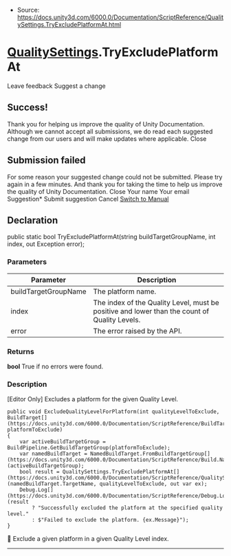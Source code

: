 * Source: https://docs.unity3d.com/6000.0/Documentation/ScriptReference/QualitySettings.TryExcludePlatformAt.html

#  [QualitySettings](https://docs.unity3d.com/6000.0/Documentation/ScriptReference/QualitySettings.html).TryExcludePlatformAt
Leave feedback
Suggest a change
## Success!
Thank you for helping us improve the quality of Unity Documentation. Although we cannot accept all submissions, we do read each suggested change from our users and will make updates where applicable.
Close
## Submission failed
For some reason your suggested change could not be submitted. Please <a>try again</a> in a few minutes. And thank you for taking the time to help us improve the quality of Unity Documentation.
Close
Your name Your email Suggestion* Submit suggestion
Cancel
[Switch to Manual](https://docs.unity3d.com/6000.0/Documentation/Manual/class-QualitySettings.html "Go to QualitySettings Component in the Manual")
## Declaration
public static bool TryExcludePlatformAt(string buildTargetGroupName, int index, out Exception error); 
### Parameters
Parameter | Description  
---|---  
buildTargetGroupName | The platform name.  
index | The index of the Quality Level, must be positive and lower than the count of Quality Levels.  
error | The error raised by the API.  
### Returns
**bool** True if no errors were found. 
### Description
[Editor Only] Excludes a platform for the given Quality Level.
```
public void ExcludeQualityLevelForPlatform(int qualityLevelToExclude, BuildTarget[](https://docs.unity3d.com/6000.0/Documentation/ScriptReference/BuildTarget.html) platformToExclude)
{
    var activeBuildTargetGroup = BuildPipeline.GetBuildTargetGroup(platformToExclude);
    var namedBuildTarget = NamedBuildTarget.FromBuildTargetGroup[](https://docs.unity3d.com/6000.0/Documentation/ScriptReference/Build.NamedBuildTarget.FromBuildTargetGroup.html)(activeBuildTargetGroup);
    bool result = QualitySettings.TryExcludePlatformAt[](https://docs.unity3d.com/6000.0/Documentation/ScriptReference/QualitySettings.TryExcludePlatformAt.html)(namedBuildTarget.TargetName, qualityLevelToExclude, out var ex);
    Debug.Log[](https://docs.unity3d.com/6000.0/Documentation/ScriptReference/Debug.Log.html)(result
        ? "Successfully excluded the platform at the specified quality level."
        : $"Failed to exclude the platform. {ex.Message}");
}
```

Exclude a given platform in a given Quality Level index.
* * *
